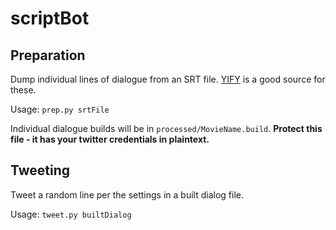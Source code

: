 # scriptBot

## Preparation
Dump individual lines of dialogue from an SRT file. [YIFY](http://www.yifysubtitles.com/) is a good source for these.

Usage: `prep.py srtFile `

Individual dialogue builds will be in `processed/MovieName.build`. **Protect this file - it has your twitter credentials in plaintext.**

## Tweeting
Tweet a random line per the settings in a built dialog file.

Usage: `tweet.py builtDialog`
